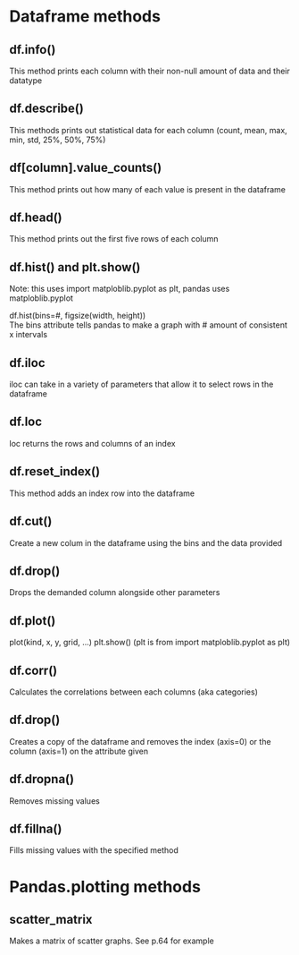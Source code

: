 # Dataframe methods

## df.info()
This method prints each column with their non-null amount of data and their datatype

## df.describe()
This methods prints out statistical data for each column (count, mean, max, min, std, 25%, 50%, 75%)

## df[column].value_counts()
This method prints out how many of each value is present in the dataframe

## df.head()
This method prints out the first five rows of each column

## df.hist() and plt.show()
Note: this uses import matploblib.pyplot as plt, pandas uses matploblib.pyplot

df.hist(bins=#, figsize(width, height))\
The bins attribute tells pandas to make a graph with # amount of consistent x intervals

## df.iloc
iloc can take in a variety of parameters that allow it to select rows in the dataframe

## df.loc
loc returns the rows and columns of an index

## df.reset_index()
This method adds an index row into the dataframe

## df.cut()
Create a new colum in the dataframe using the bins and the data provided

## df.drop()
Drops the demanded column alongside other parameters

## df.plot()
plot(kind, x, y, grid, ...)
plt.show() (plt is from import matploblib.pyplot as plt)

## df.corr()
Calculates the correlations between each columns (aka categories)

## df.drop()
Creates a copy of the dataframe and removes the index (axis=0) or the column (axis=1) on the attribute given

## df.dropna()
Removes missing values

## df.fillna()
Fills missing values with the specified method

# Pandas.plotting methods

## scatter_matrix
Makes a matrix of scatter graphs. See p.64 for example